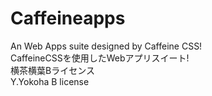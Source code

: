 # Caffeineapps
An Web Apps suite designed by Caffeine CSS!   
CaffeineCSSを使用したWebアプリスイート!  
横茶横葉Bライセンス  
Y.Yokoha B license  